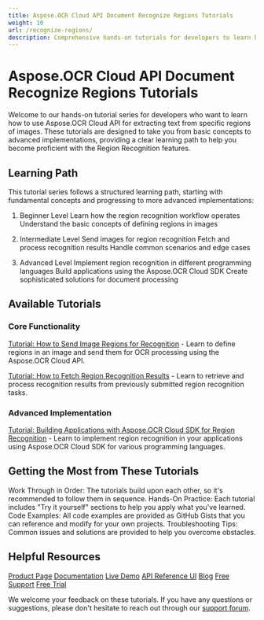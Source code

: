```yaml
---
title: Aspose.OCR Cloud API Document Recognize Regions Tutorials
weight: 10
url: /recognize-regions/
description: Comprehensive hands-on tutorials for developers to learn how to extract text from specific regions of images using Aspose.OCR Cloud API.
---
```


# Aspose.OCR Cloud API Document Recognize Regions Tutorials

Welcome to our hands-on tutorial series for developers who want to learn how to use Aspose.OCR Cloud API for extracting text from specific regions of images. These tutorials are designed to take you from basic concepts to advanced implementations, providing a clear learning path to help you become proficient with the Region Recognition features.

## Learning Path

This tutorial series follows a structured learning path, starting with fundamental concepts and progressing to more advanced implementations:

1. Beginner Level
     Learn how the region recognition workflow operates
     Understand the basic concepts of defining regions in images

2. Intermediate Level
     Send images for region recognition
     Fetch and process recognition results
     Handle common scenarios and edge cases

3. Advanced Level
     Implement region recognition in different programming languages
     Build applications using the Aspose.OCR Cloud SDK
     Create sophisticated solutions for document processing

## Available Tutorials


### Core Functionality

[Tutorial: How to Send Image Regions for Recognition](/recognize-regions/send-for-recognition/) - Learn to define regions in an image and send them for OCR processing using the Aspose.OCR Cloud API.

[Tutorial: How to Fetch Region Recognition Results](/recognize-regions/fetch-recognition-result/) - Learn to retrieve and process recognition results from previously submitted region recognition tasks.

### Advanced Implementation

[Tutorial: Building Applications with Aspose.OCR Cloud SDK for Region Recognition](/recognize-regions/recognition-sdk/) - Learn to implement region recognition in your applications using Aspose.OCR Cloud SDK for various programming languages.

## Getting the Most from These Tutorials

Work Through in Order: The tutorials build upon each other, so it's recommended to follow them in sequence.
Hands-On Practice: Each tutorial includes "Try it yourself" sections to help you apply what you've learned.
Code Examples: All code examples are provided as GitHub Gists that you can reference and modify for your own projects.
Troubleshooting Tips: Common issues and solutions are provided to help you overcome obstacles.

## Helpful Resources

[Product Page](https://products.aspose.cloud/ocr/)
[Documentation](https://docs.aspose.cloud/ocr/)
[Live Demo](https://products.aspose.app/ocr/family)
[API Reference UI](https://reference.aspose.cloud/ocr/)
[Blog](https://blog.aspose.cloud/category/ocr/)
[Free Support](https://forum.aspose.cloud/c/ocr/12/)
[Free Trial](https://dashboard.aspose.cloud/#/apps)

We welcome your feedback on these tutorials. If you have any questions or suggestions, please don't hesitate to reach out through our [support forum](https://forum.aspose.cloud/c/ocr/12/).
